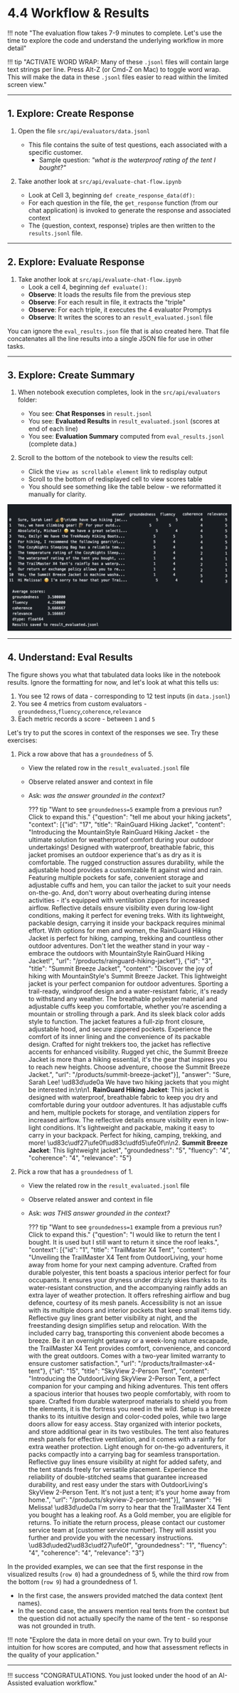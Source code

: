 
# 4.4 Workflow & Results

!!! note "The evaluation flow takes 7-9 minutes to complete. Let's use the time to explore the code and understand the underlying workflow in more detail"

!!! tip "ACTIVATE WORD WRAP: Many of these `.jsonl` files will contain large text strings per line. Press Alt-Z (or Cmd-Z on Mac) to toggle word wrap. This will make the data in these `.jsonl` files easier to read within the limited screen view."

---

## 1. Explore: Create Response

1. Open the file `src/api/evaluators/data.jsonl`
    - This file contains the suite of test questions, each associated with a specific customer.
       - Sample question: _"what is the waterproof rating of the tent I bought?"_

1. Take another look at  `src/api/evaluate-chat-flow.ipynb`
    - Look at Cell 3, beginning `def create_response_data(df):`
    - For each question in the file, the `get_response` function (from our chat application) is invoked to generate the response and associated context
    - The {question, context, response} triples are then written to the `results.jsonl` file.


---

## 2. Explore: Evaluate Response

1. Take another look at  `src/api/evaluate-chat-flow.ipynb`
    - Look a cell 4, beginning `def evaluate():`
    - **Observe**: It loads the results file from the previous step
    - **Observe**: For each result in file, it extracts the "triple"
    - **Observe**: For each triple, it executes the 4 evaluator Promptys
    - **Observe**: It writes the scores to an `result_evaluated.jsonl` file

You can ignore the `eval_results.json` file that is also created here. That file concatenates all the line results into a single JSON file for use in other tasks.

---

## 3. Explore: Create Summary

1. When notebook execution completes, look in the `src/api/evaluators` folder:
    - You see: **Chat Responses** in `result.jsonl`
    - You see: **Evaluated Results** in `result_evaluated.jsonl` (scores at end of each line)
    - You see: **Evaluation Summary** computed from `eval_results.jsonl` (complete data.)

1. Scroll to the bottom of the notebook to view the results cell:
    - Click the `View as scrollable element` link to redisplay output
    - Scroll to the bottom of redisplayed cell to view scores table
    - You should see something like the table below - we reformatted it manually for clarity.

![Eval](./../../img/tabular-eval.png)

---

## 4. Understand: Eval Results

The figure shows you what that tabulated data looks like in the notebook results. Ignore the formatting for now, and let's look at what this tells us:

1. You see 12 rows of data - corresponding to 12 test inputs (in `data.jsonl`)
1. You see 4 metrics from custom evaluators - `groundedness`,`fluency`,`coherence`,`relevance`
1. Each metric records a score - between `1` and `5`

Let's try to put the scores in context of the responses we see. Try these exercises:

1. Pick a row above that has a `groundedness` of 5.
    - View the related row in the `result_evaluated.jsonl` file
    - Observe related answer and context in file 
    - Ask: _was the answer grounded in the context?_

        ??? tip "Want to see `groundedness=5` example from a previous run? Click to expand this."
            {"question": "tell me about your hiking jackets", "context": [{"id": "17", "title": "RainGuard Hiking Jacket", "content": "Introducing the MountainStyle RainGuard Hiking Jacket - the ultimate solution for weatherproof comfort during your outdoor undertakings! Designed with waterproof, breathable fabric, this jacket promises an outdoor experience that's as dry as it is comfortable. The rugged construction assures durability, while the adjustable hood provides a customizable fit against wind and rain. Featuring multiple pockets for safe, convenient storage and adjustable cuffs and hem, you can tailor the jacket to suit your needs on-the-go. And, don't worry about overheating during intense activities - it's equipped with ventilation zippers for increased airflow. Reflective details ensure visibility even during low-light conditions, making it perfect for evening treks. With its lightweight, packable design, carrying it inside your backpack requires minimal effort. With options for men and women, the RainGuard Hiking Jacket is perfect for hiking, camping, trekking and countless other outdoor adventures. Don't let the weather stand in your way - embrace the outdoors with MountainStyle RainGuard Hiking Jacket!", "url": "/products/rainguard-hiking-jacket"}, {"id": "3", "title": "Summit Breeze Jacket", "content": "Discover the joy of hiking with MountainStyle's Summit Breeze Jacket. This lightweight jacket is your perfect companion for outdoor adventures. Sporting a trail-ready, windproof design and a water-resistant fabric, it's ready to withstand any weather. The breathable polyester material and adjustable cuffs keep you comfortable, whether you're ascending a mountain or strolling through a park. And its sleek black color adds style to function. The jacket features a full-zip front closure, adjustable hood, and secure zippered pockets. Experience the comfort of its inner lining and the convenience of its packable design. Crafted for night trekkers too, the jacket has reflective accents for enhanced visibility. Rugged yet chic, the Summit Breeze Jacket is more than a hiking essential, it's the gear that inspires you to reach new heights. Choose adventure, choose the Summit Breeze Jacket.", "url": "/products/summit-breeze-jacket"}], "answer": "Sure, Sarah Lee! \ud83d\ude0a We have two hiking jackets that you might be interested in:\n\n1. **RainGuard Hiking Jacket**: This jacket is designed with waterproof, breathable fabric to keep you dry and comfortable during your outdoor adventures. It has adjustable cuffs and hem, multiple pockets for storage, and ventilation zippers for increased airflow. The reflective details ensure visibility even in low-light conditions. It's lightweight and packable, making it easy to carry in your backpack. Perfect for hiking, camping, trekking, and more! \ud83c\udf27\ufe0f\ud83c\udfd5\ufe0f\n\n2. **Summit Breeze Jacket**: This lightweight jacket", "groundedness": "5", "fluency": "4", "coherence": "4", "relevance": "5"}

1. Pick a row that has a `groundedness` of 1.
    - View the related row in the `result_evaluated.jsonl` file
    - Observe related answer and context in file
    - Ask: _was THIS answer grounded in the context?_

        ??? tip "Want to see `groundedness=1` example from a previous run? Click to expand this."
            {"question": "I would like to return the tent I bought. It is used but I still want to return it since the roof leaks.", "context": [{"id": "1", "title": "TrailMaster X4 Tent", "content": "Unveiling the TrailMaster X4 Tent from OutdoorLiving, your home away from home for your next camping adventure. Crafted from durable polyester, this tent boasts a spacious interior perfect for four occupants. It ensures your dryness under drizzly skies thanks to its water-resistant construction, and the accompanying rainfly adds an extra layer of weather protection. It offers refreshing airflow and bug defence, courtesy of its mesh panels. Accessibility is not an issue with its multiple doors and interior pockets that keep small items tidy. Reflective guy lines grant better visibility at night, and the freestanding design simplifies setup and relocation. With the included carry bag, transporting this convenient abode becomes a breeze. Be it an overnight getaway or a week-long nature escapade, the TrailMaster X4 Tent provides comfort, convenience, and concord with the great outdoors. Comes with a two-year limited warranty to ensure customer satisfaction.", "url": "/products/trailmaster-x4-tent"}, {"id": "15", "title": "SkyView 2-Person Tent", "content": "Introducing the OutdoorLiving SkyView 2-Person Tent, a perfect companion for your camping and hiking adventures. This tent offers a spacious interior that houses two people comfortably, with room to spare. Crafted from durable waterproof materials to shield you from the elements, it is the fortress you need in the wild. Setup is a breeze thanks to its intuitive design and color-coded poles, while two large doors allow for easy access. Stay organized with interior pockets, and store additional gear in its two vestibules. The tent also features mesh panels for effective ventilation, and it comes with a rainfly for extra weather protection. Light enough for on-the-go adventurers, it packs compactly into a carrying bag for seamless transportation. Reflective guy lines ensure visibility at night for added safety, and the tent stands freely for versatile placement. Experience the reliability of double-stitched seams that guarantee increased durability, and rest easy under the stars with OutdoorLiving's SkyView 2-Person Tent. It's not just a tent; it's your home away from home.", "url": "/products/skyview-2-person-tent"}], "answer": "Hi Melissa! \ud83d\ude0a I'm sorry to hear that the TrailMaster X4 Tent you bought has a leaking roof. As a Gold member, you are eligible for returns. To initiate the return process, please contact our customer service team at [customer service number]. They will assist you further and provide you with the necessary instructions. \ud83d\uded2\ud83c\udf27\ufe0f", "groundedness": "1", "fluency": "4", "coherence": "4", "relevance": "3"}

In the provided examples, we can see that the first response in the visualized results (`row 0`) had a groundedness of 5, while the third row from the bottom (`row 9`) had a groundedness of 1. 

- In the first case, the answers provided matched the data context (tent names). 
- In the second case, the answers mention real tents from the context but the question did not actually specify the name of the tent - so response was not grounded in truth.

!!! note "Explore the data in more detail on your own. Try to build your intuition for how scores are computed, and how that assessment reflects in the quality of your application."

---

!!! success "CONGRATULATIONS. You just looked under the hood of an AI-Assisted evaluation workflow."
